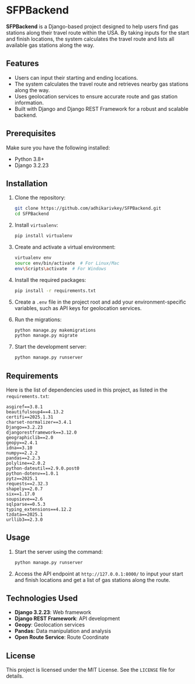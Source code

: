 # SFPBackend  

**SFPBackend** is a Django-based project designed to help users find gas stations along their travel route within the USA. By taking inputs for the start and finish locations, the system calculates the travel route and lists all available gas stations along the way.

## Features  
- Users can input their starting and ending locations.  
- The system calculates the travel route and retrieves nearby gas stations along the way.  
- Uses geolocation services to ensure accurate route and gas station information.  
- Built with Django and Django REST Framework for a robust and scalable backend.  

## Prerequisites  
Make sure you have the following installed:  
- Python 3.8+  
- Django 3.2.23  

## Installation  

1. Clone the repository:  
   ```bash
   git clone https://github.com/adhikarivkey/SFPBackend.git
   cd SFPBackend
   ```  

2. Install `virtualenv`:  
   ```bash
   pip install virtualenv
   ```  

3. Create and activate a virtual environment:  
   ```bash
   virtualenv env  
   source env/bin/activate  # For Linux/Mac
   env\Scripts\activate  # For Windows
   ```  

4. Install the required packages:  
   ```bash
   pip install -r requirements.txt
   ```  

5. Create a `.env` file in the project root and add your environment-specific variables, such as API keys for geolocation services.  

6. Run the migrations:  
   ```bash
   python manage.py makemigrations  
   python manage.py migrate  
   ```  

7. Start the development server:  
   ```bash
   python manage.py runserver
   ```  

## Requirements  

Here is the list of dependencies used in this project, as listed in the `requirements.txt`:  

```
asgiref==3.8.1  
beautifulsoup4==4.13.2  
certifi==2025.1.31  
charset-normalizer==3.4.1  
Django==3.2.23  
djangorestframework==3.12.0  
geographiclib==2.0  
geopy==2.4.1  
idna==3.10  
numpy==2.2.2  
pandas==2.2.3  
polyline==2.0.2  
python-dateutil==2.9.0.post0  
python-dotenv==1.0.1  
pytz==2025.1  
requests==2.32.3  
shapely==2.0.7  
six==1.17.0  
soupsieve==2.6  
sqlparse==0.5.3  
typing_extensions==4.12.2  
tzdata==2025.1  
urllib3==2.3.0  
```

## Usage  

1. Start the server using the command:  
   ```bash
   python manage.py runserver
   ```  
2. Access the API endpoint at `http://127.0.0.1:8000/` to input your start and finish locations and get a list of gas stations along the route.  

## Technologies Used  
- **Django 3.2.23**: Web framework  
- **Django REST Framework**: API development  
- **Geopy**: Geolocation services  
- **Pandas**: Data manipulation and analysis  
- **Open Route Service**: Route Coordinate  

## License  
This project is licensed under the MIT License. See the `LICENSE` file for details.  
